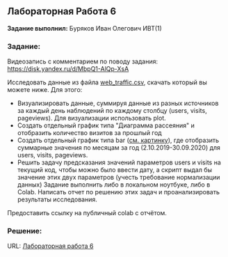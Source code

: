 ## Лабораторная Работа 6

**Задание выполнил:** Буряков Иван Олегович ИВТ(1)

### Задание: 
Видеозапись с комментарием по поводу задания: https://disk.yandex.ru/d/MbpQ1-AlQp-XsA

Исследовать данные из файла [web_traffic.csv](https://github.com/Buryackov-Ivan/Prog-6SEM-2023/blob/main/LR_6/web-traffic.csv), скачать который вы можете ниже. Для этого:

* Визуализировать данные, суммируя данные из разных источников за каждый день наблюдений по каждому столбцу (users, visits, pageviews). Для визуализации использовать plot.
* Создать отдельный график типа "Диаграмма рассеяния" и отобразить количество визитов за прошлый год
* Создать отдельный график типа bar ([см. картинку](https://pyprog.pro/mpl/image/bar/bar_offset_and_width.jpg)), где отобразить суммарные значения по месяцам за год (2.10.2019-30.09.2020) для users, visits, pageviews.
* Решить задачу предсказания значений параметров users и visits на текущий код, чтобы можно было ввести дату, а скрипт выдал бы значение этих двух параметров (учесть требование нормализации данных)
Задание выполнить либо в локальном ноутбуке, либо в Colab. Написать отчет по решению этих задач и проанализировать результаты исследования. 

Предоставить ссылку на публичный colab с отчётом.


### Решение:


URL: [Лабораторная работа 6](https://replit.com/@Buryackov-Ivan/6SEM-LR3?migrateNonNix=1)
